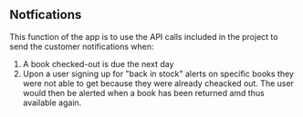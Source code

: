 ## Notfications

This function of the app is to use the API calls included in the project to send the customer notifications when:
1. A book checked-out is due the next day
2. Upon a user signing up for "back in stock" alerts on specific books they were not able to get because they were already cheacked out. The user would then be alerted when a book has been returned amd thus available again. 
